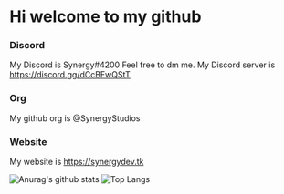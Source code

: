 # Hi welcome to my github
### Discord
My Discord is Synergy#4200 Feel free to dm me.
My Discord server is https://discord.gg/dCcBFwQStT
### Org
My github org is @SynergyStudios
### Website
My website is https://synergydev.tk


![Anurag's github stats](https://readmestats.tk/api?username=SynergyBest&count_private=true&show_icons=true&bg_color=404040)
![Top Langs](https://readmestats.tk/api/top-langs/?username=SynergyBest&langs_count=3&count_private=true)

